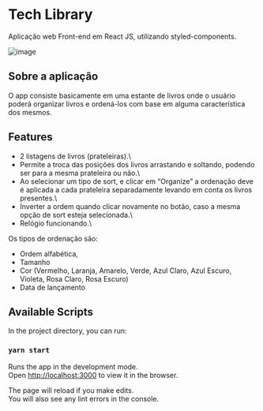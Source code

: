 # Tech Library

Aplicação web Front-end em React JS, utilizando styled-components.

![image](https://user-images.githubusercontent.com/65905199/144807607-f81362c8-f3f8-4122-82d9-9fe200a6cee0.png)


## Sobre a aplicação

O app consiste basicamente em uma estante de livros onde o usuário poderá organizar livros e ordená-los com base em alguma característica dos mesmos.

## Features

- 2 listagens de livros (prateleiras).\
- Permite a troca das posições dos livros arrastando e soltando, podendo ser para a mesma prateleira ou não.\
- Ao selecionar um tipo de sort, e clicar em “Organize” a ordenação deve é aplicada a cada prateleira separadamente levando em conta os livros presentes.\
- Inverter a ordem quando clicar novamente no botão, caso a mesma opção de sort esteja selecionada.\
- Relógio funcionando.\

Os tipos de ordenação são: 
- Ordem alfabética,
- Tamanho
- Cor (Vermelho, Laranja, Amarelo, Verde, Azul Claro, Azul Escuro, Violeta, Rosa Claro, Rosa Escuro)
- Data de lançamento

## Available Scripts

In the project directory, you can run:

### `yarn start`

Runs the app in the development mode.\
Open [http://localhost:3000](http://localhost:3000) to view it in the browser.

The page will reload if you make edits.\
You will also see any lint errors in the console.

